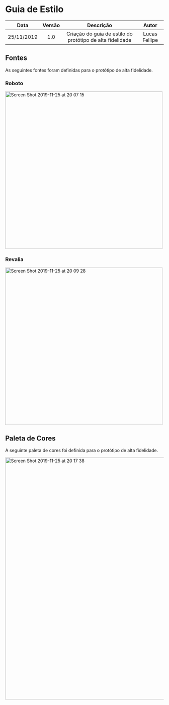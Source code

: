 # Guia de Estilo

| Data       | Versão | Descrição            | Autor             |
|:----------:|:------:|:--------------------:|:-----------------:|
| 25/11/2019 | 1.0 | Criação do guia de estilo do protótipo de alta fidelidade | Lucas Fellipe |

## Fontes

As seguintes fontes foram definidas para o protótipo de alta fidelidade.

### Roboto
<img width="500" alt="Screen Shot 2019-11-25 at 20 07 15" src="https://user-images.githubusercontent.com/40740008/69585778-6a036900-0fbf-11ea-8d01-c56ba759aab7.png">

<br>

### Revalia
<img width="500" alt="Screen Shot 2019-11-25 at 20 09 28" src="https://user-images.githubusercontent.com/40740008/69585806-843d4700-0fbf-11ea-97f5-6fda6198781d.png">

## Paleta de Cores

A seguinte paleta de cores foi definida para o protótipo de alta fidelidade.

<img width="769" alt="Screen Shot 2019-11-25 at 20 17 38" src="https://user-images.githubusercontent.com/40740008/69586236-abe0df00-0fc0-11ea-8e0b-3abb3e3c2766.png">



<!DOCTYPE html>
<html>
<head>
<style src='docs/docs/assets/css/table.css'>
</style>
<link rel="stylesheet" href="docs/assets/css/table.css">
</head>